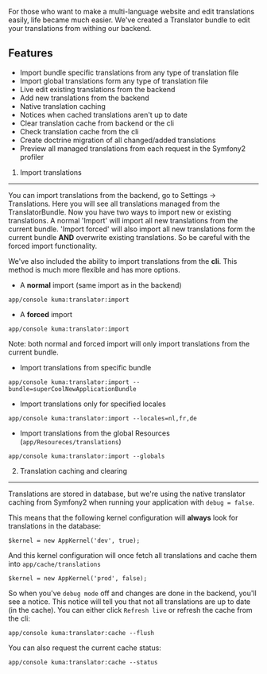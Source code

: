 For those who want to make a multi-language website and edit translations easily, life became much easier.
We've created a Translator bundle to edit your translations from withing our backend.

Features
---------------------------------------
* Import bundle specific translations from any type of translation file
* Import global translations form any type of translation file
* Live edit existing translations from the backend
* Add new translations from the backend
* Native translation caching
* Notices when cached translations aren't up to date
* Clear translation cache from backend or the cli
* Check translation cache from the cli
* Create doctrine migration of all changed/added translations
* Preview all managed translations from each request in the Symfony2 profiler

1) Import translations
---------------------------------------
You can import translations from the backend, go to Settings -> Translations.
Here you will see all translations managed from the TranslatorBundle.
Now you have two ways to import new or existing translations. A normal 'Import' will import all new translations from the current bundle. 'Import forced' will also import all new translations form the current bundle __AND__ overwrite existing translations. So be careful with the forced import functionality.

We've also included the ability to import translations from the __cli__.
This method is much more flexible and has more options.

- A __normal__ import (same import as in the backend)

```
app/console kuma:translator:import
```

- A __forced__ import

```
app/console kuma:translator:import
```
Note: both normal and forced import will only import translations from the current bundle.

- Import translations from specific bundle

```
app/console kuma:translator:import --bundle=superCoolNewApplicationBundle
```

- Import translations only for specified locales

```
app/console kuma:translator:import --locales=nl,fr,de
```
- Import translations from the global Resources (```app/Resoureces/translations```)

```
app/console kuma:translator:import --globals
```

2) Translation caching and clearing
---
Translations are stored in database, but we're using the native translator caching from Symfony2 when running your application with ```debug = false```.

This means that the following kernel configuration will __always__ look for translations in the database:

```
$kernel = new AppKernel('dev', true);
```

And this kernel configuration will once fetch all translations and cache them into ```app/cache/translations```

```
$kernel = new AppKernel('prod', false);
```

So when you've ```debug mode``` off and changes are done in the backend, you'll see a notice. This notice will tell you that not all translations are up to date (in the cache). You can either click ```Refresh live``` or refresh the cache from the cli:

```
app/console kuma:translator:cache --flush
```

You can also request the current cache status:

```
app/console kuma:translator:cache --status
```

